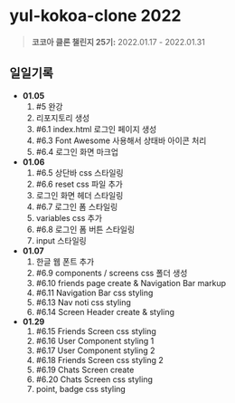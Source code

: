 # **yul-kokoa-clone 2022**

> **코코아 클론 챌린지 25기:** 2022.01.17 - 2022.01.31

## 일일기록

- **01.05**
  1. #5 완강
  2. 리포지토리 생성
  3. #6.1 index.html 로그인 페이지 생성
  4. #6.3 Font Awesome 사용해서 상태바 아이콘 처리
  5. #6.4 로그인 화면 마크업
- **01.06**
  1. #6.5 상단바 css 스타일링
  2. #6.6 reset css 파일 추가
  3. 로그인 화면 헤더 스타일링
  4. #6.7 로그인 폼 스타일링
  5. variables css 추가
  6. #6.8 로그인 폼 버튼 스타일링
  7. input 스타일링
- **01.07**
  1. 한글 웹 폰트 추가
  2. #6.9 components / screens css 폴더 생성
  3. #6.10 friends page create & Navigation Bar markup
  4. #6.11 Navigation Bar css styling
  5. #6.13 Nav noti css styling
  6. #6.14 Screen Header create & styling
- **01.29**
  1. #6.15 Friends Screen css styling
  2. #6.16 User Component styling 1
  3. #6.17 User Component styling 2
  4. #6.18 Friends Screen css styling 2
  5. #6.19 Chats Screen create
  6. #6.20 Chats Screen css styling
  7. point, badge css styling
